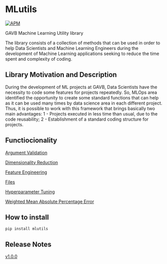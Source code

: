 # **MLutils**

[![APM](https://img.shields.io/apm/l/python?style=plastic)](./LICENSE)


GAVB Machine Learning Utility library

The library consists of a collection of methods that can be used in order to help Data Scientists and Machine Learning Engineers during the development of Machine Learning applications seeking to reduce the time spent and complexity of coding.


## **Library Motivation and Description**

During the development of ML projects at GAVB, Data Scientists have the necessity to code some features for projects repeatedly. So, MLOps area identified the opportunity to create some standard functions that can help as it can be used many times by data science area in each different project.
Thus, it is possible to work with this framework that brings basically two main advantages: 
1 - Projects executed in less time than usual, due to the code reusability;
2 - Establishment of a standard coding structure for projects.

## **Functiocionality**

[Argument Validation](./tutorial/tutorial_argument_validation.ipynb)

[Dimensionality Reduction](./tutorial/tutorial_dimensionality_reduction.ipynb)

[Feature Engineering](./tutorial/tutorial_feature_engineering.ipynb)

[Files](./tutorial/tutorial_files.ipynb)

[Hyperparameter Tuning](./tutorial/tutorial_hyperparameter_tuning.ipynb)

[Weighted Mean Absolute Percentage Error](./tutorial/tutorial_weighted_mean_absolute_percentage_error.ipynb)


## **How to install**

```
pip install mlutils
```


## **Release Notes**

[v1.0.0](https://github.com/GAVB-SERVICOS/mlutils/blob/feature/CHANGELOG.md)
